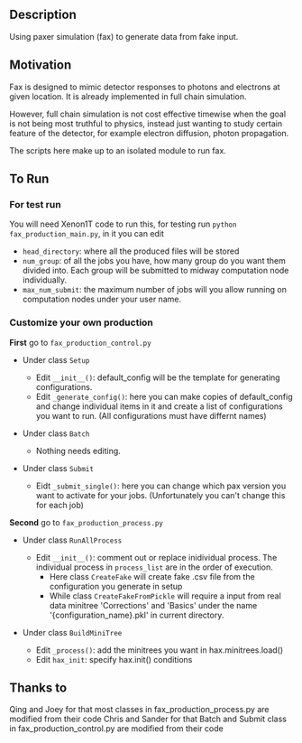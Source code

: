 ## Description

Using paxer simulation (fax) to generate data from fake input.

## Motivation

Fax is designed to mimic detector responses to photons and electrons at given location. It is already implemented in full chain simulation.

However, full chain simulation is not cost effective timewise when the goal is not being most truthful to physics, instead just wanting to study certain feature of the detector, for example electron diffusion, photon propagation.

The scripts here make up to an isolated module to run fax.

## To Run

### For test run
You will need Xenon1T code to run this, for testing run `python fax_production_main.py`, in it you can edit 
 - `head_directory`: where all the produced files will be stored
 - `num_group`: of all the jobs you have, how many group do you want them divided into. Each group will be submitted to midway computation node individually.
 - `max_num_submit`: the maximum number of jobs will you allow running on computation nodes under your user name.


### Customize your own production
__First__ go to `fax_production_control.py`
 - Under class `Setup`
     - Edit `__init__()`: default_config will be the template for generating configurations.
     - Edit `_generate_config()`: here you can make copies of default_config and change individual items in it and create a list of configurations you want to run. (All configurations must have differnt names)

 - Under class `Batch` 
     - Nothing needs editing.

 - Under class `Submit`
     - Eidt `_submit_single()`: here you can change which pax version you want to activate for your jobs. (Unfortunately you can't change this for each job)
 
 
__Second__ go to `fax_production_process.py`
 - Under class `RunAllProcess` 
     - Edit `__init__()`: comment out or replace inidividual process. The individual process in `process_list` are in the order of execution.
         - Here class `CreateFake` will create fake .csv file from the configuration you generate in setup
         - While class `CreateFakeFromPickle` will require a input from real data minitree 'Corrections' and 'Basics' under the name '{configuration_name}.pkl' in current directory.

 - Under class `BuildMiniTree`
     - Edit `_process()`: add the minitrees you want in hax.minitrees.load()
     - Edit `hax_init`: specify hax.init() conditions


## Thanks to 

Qing and Joey for that most classes in fax_production_process.py are modified from their code
Chris and Sander for that Batch and Submit class in fax_production_control.py are modified from their code
